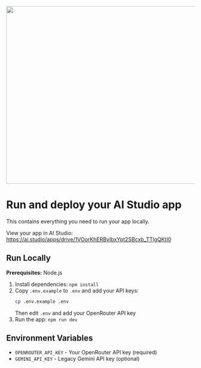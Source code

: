 <div align="center">
<img width="1200" height="475" alt="GHBanner" src="https://github.com/user-attachments/assets/0aa67016-6eaf-458a-adb2-6e31a0763ed6" />
</div>

# Run and deploy your AI Studio app

This contains everything you need to run your app locally.

View your app in AI Studio: https://ai.studio/apps/drive/1VOorKhERBvIbxYpt2SBcxb_TTlgQKtI0

## Run Locally

**Prerequisites:**  Node.js


1. Install dependencies:
   `npm install`
2. Copy `.env.example` to `.env` and add your API keys:
   ```bash
   cp .env.example .env
   ```
   Then edit `.env` and add your OpenRouter API key
3. Run the app:
   `npm run dev`

## Environment Variables

- `OPENROUTER_API_KEY` - Your OpenRouter API key (required)
- `GEMINI_API_KEY` - Legacy Gemini API key (optional)

